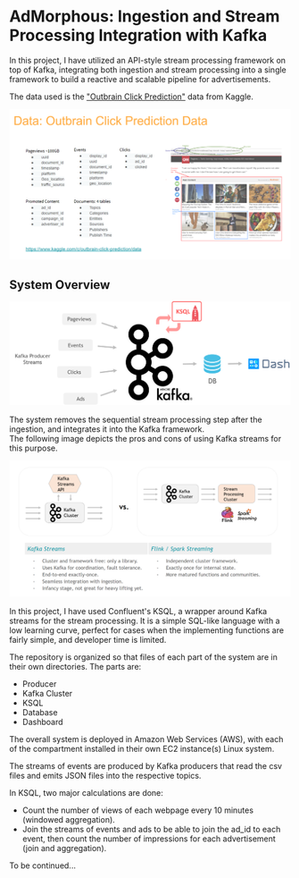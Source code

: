 # AdMorphous: Ingestion and Stream Processing Integration with Kafka

In this project, I have utilized an API-style stream processing
framework on top of Kafka, integrating both ingestion and stream 
processing into a single framework to build a reactive and scalable pipeline for advertisements.  

The data used is the ["Outbrain Click Prediction"](https://www.kaggle.com/c/outbrain-click-prediction/data) data from Kaggle.  

![alt text](./images/data.png "data")  

## System Overview  

![alt text](./images/system.png "system")  

The system removes the sequential stream processing step after the ingestion, and integrates it into the Kafka framework.  
The following image depicts the pros and cons of using Kafka streams for this purpose.    

![alt text](./images/structure5.png "structure")  

In this project, I have used Confluent's KSQL, a wrapper around Kafka streams for the stream processing.
It is a simple SQL-like language with a low learning curve, 
perfect for cases when the implementing functions are fairly simple, and developer time is limited.   

The repository is organized so that files of each part of the system are in their own directories. The parts are:  

- Producer  
- Kafka Cluster  
- KSQL  
- Database  
- Dashboard  

The overall system is deployed in Amazon Web Services (AWS), 
with each of the compartment installed in their own EC2 instance(s) Linux system.  

The streams of events are produced by Kafka producers that read the csv files and emits JSON files into the respective topics.    

In KSQL, two major calculations are done:    
- Count the number of views of each webpage every 10 minutes (windowed aggregation).    
- Join the streams of events and ads to be able to join the ad_id to each event, then count the number of impressions for each 
advertisement (join and aggregation).   

To be continued...

